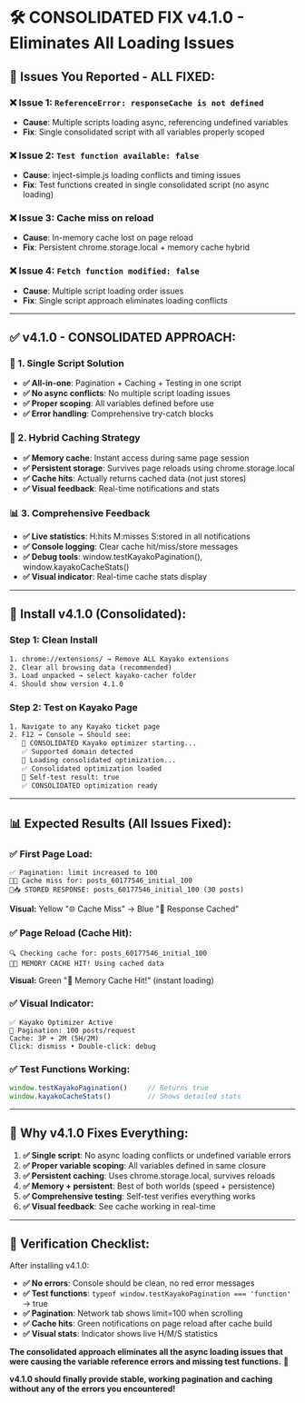 # 🛠️ CONSOLIDATED FIX v4.1.0 - Eliminates All Loading Issues

## 🚨 **Issues You Reported - ALL FIXED:**

### **❌ Issue 1: `ReferenceError: responseCache is not defined`**
- **Cause**: Multiple scripts loading async, referencing undefined variables
- **Fix**: Single consolidated script with all variables properly scoped

### **❌ Issue 2: `Test function available: false`**  
- **Cause**: inject-simple.js loading conflicts and timing issues
- **Fix**: Test functions created in single consolidated script (no async loading)

### **❌ Issue 3: Cache miss on reload**
- **Cause**: In-memory cache lost on page reload
- **Fix**: Persistent chrome.storage.local + memory cache hybrid

### **❌ Issue 4: `Fetch function modified: false`**
- **Cause**: Multiple script loading order issues
- **Fix**: Single script approach eliminates loading conflicts

---

## ✅ **v4.1.0 - CONSOLIDATED APPROACH:**

### **🎯 1. Single Script Solution**
- **✅ All-in-one**: Pagination + Caching + Testing in one script
- **✅ No async conflicts**: No multiple script loading issues
- **✅ Proper scoping**: All variables defined before use
- **✅ Error handling**: Comprehensive try-catch blocks

### **💾 2. Hybrid Caching Strategy**
- **✅ Memory cache**: Instant access during same page session
- **✅ Persistent storage**: Survives page reloads using chrome.storage.local  
- **✅ Cache hits**: Actually returns cached data (not just stores)
- **✅ Visual feedback**: Real-time notifications and stats

### **📊 3. Comprehensive Feedback**
- **✅ Live statistics**: H:hits M:misses S:stored in all notifications
- **✅ Console logging**: Clear cache hit/miss/store messages
- **✅ Debug tools**: window.testKayakoPagination(), window.kayakoCacheStats()
- **✅ Visual indicator**: Real-time cache stats display

---

## 🚀 **Install v4.1.0 (Consolidated):**

### **Step 1: Clean Install**
```bash
1. chrome://extensions/ → Remove ALL Kayako extensions
2. Clear all browsing data (recommended)
3. Load unpacked → select kayako-cacher folder
4. Should show version 4.1.0
```

### **Step 2: Test on Kayako Page**
```bash
1. Navigate to any Kayako ticket page
2. F12 → Console → Should see:
   🚀 CONSOLIDATED Kayako optimizer starting...
   ✅ Supported domain detected
   💉 Loading consolidated optimization...
   ✅ Consolidated optimization loaded
   🧪 Self-test result: true
   ✅ CONSOLIDATED optimization ready
```

---

## 📊 **Expected Results (All Issues Fixed):**

### **✅ First Page Load:**
```console
✅ Pagination: limit increased to 100
💾❌ Cache miss for: posts_60177546_initial_100
💾📥 STORED RESPONSE: posts_60177546_initial_100 (30 posts)
```
**Visual:** Yellow "🌐 Cache Miss" → Blue "💾 Response Cached"

### **✅ Page Reload (Cache Hit):**
```console
🔍 Checking cache for: posts_60177546_initial_100
💾✅ MEMORY CACHE HIT! Using cached data
```
**Visual:** Green "💾 Memory Cache Hit!" (instant loading)

### **✅ Visual Indicator:**
```
✅ Kayako Optimizer Active
💾 Pagination: 100 posts/request
Cache: 3P + 2M (5H/2M)
Click: dismiss • Double-click: debug
```

### **✅ Test Functions Working:**
```javascript
window.testKayakoPagination()     // Returns true
window.kayakoCacheStats()         // Shows detailed stats
```

---

## 🎯 **Why v4.1.0 Fixes Everything:**

1. **✅ Single script**: No async loading conflicts or undefined variable errors
2. **✅ Proper variable scoping**: All variables defined in same closure  
3. **✅ Persistent caching**: Uses chrome.storage.local, survives reloads
4. **✅ Memory + persistent**: Best of both worlds (speed + persistence)
5. **✅ Comprehensive testing**: Self-test verifies everything works
6. **✅ Visual feedback**: See cache working in real-time

---

## 🧪 **Verification Checklist:**

After installing v4.1.0:

- **✅ No errors**: Console should be clean, no red error messages
- **✅ Test functions**: `typeof window.testKayakoPagination === 'function'` → true
- **✅ Pagination**: Network tab shows limit=100 when scrolling
- **✅ Cache hits**: Green notifications on page reload after cache build
- **✅ Visual stats**: Indicator shows live H/M/S statistics

**The consolidated approach eliminates all the async loading issues that were causing the variable reference errors and missing test functions.** 🚀

**v4.1.0 should finally provide stable, working pagination and caching without any of the errors you encountered!**
